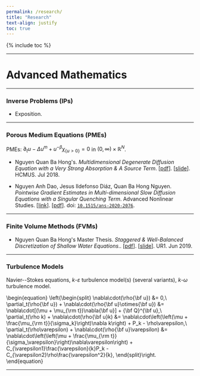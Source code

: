 ```yaml
---
permalink: /research/
title: "Research"
text-align: justify
toc: true
---
```

{% include toc %}

------

Advanced Mathematics
======
------
### Inverse Problems (IPs)

* Exposition.

------

### Porous Medium Equations (PMEs)
PMEs: $\partial_tu - \Delta u^m + u^{-\beta}\chi_{\{ u>0 \}} = 0$ in $(0,\infty)\times\mathbb{R}^N$.

* Nguyen Quan Ba Hong's. *Multidimensional Degenerate Diffusion Equation with a Very Strong Absorption & A Source Term*. [[pdf](https://github.com/NQBH/miscellaneous/blob/master/bachelor_of_science/bachelor_thesis/NQBH_bachelor_thesis.pdf)]. [[slide](https://github.com/NQBH/miscellaneous/blob/master/bachelor_of_science/bachelor_thesis/NQBH_bachelor_thesis_slide.pdf)]. HCMUS. Jul 2018.

* Nguyen Anh Dao, Jesus Ildefonso Diáz, Quan Ba Hong Nguyen. *Pointwise Gradient Estimates in Multi-dimensional Slow Diffusion Equations with a Singular Quenching Term*. Advanced Nonlinear Studies. [[link](https://www.degruyter.com/document/doi/10.1515/ans-2020-2076/html)]. [[pdf](https://github.com/NQBH/reference/blob/master/Dao_Diaz_Nguyen2020.pdf)]. doi: [`10.1515/ans-2020-2076`](https://doi.org/10.1515/ans-2020-2076).

------

### Finite Volume Methods (FVMs)

* Nguyen Quan Ba Hong's Master Thesis. *Staggered & Well-Balanced Discretization of Shallow Water Equations*.. [[pdf](https://github.com/NQBH/miscellaneous/blob/master/master_of_science/master_thesis/NQBH_master_thesis.pdf)]. [[slide](https://github.com/NQBH/miscellaneous/blob/master/master_of_science/master_thesis/NQBH_master_thesis_slide.pdf)]. UR1. Jun 2019.

------

### Turbulence Models
Navier--Stokes equations, $k$-$\varepsilon$ turbulence model(s) (several variants), $k$-$\omega$ turbulence model.

\begin{equation}
	\left\{\begin{split}
		\nabla\cdot(\rho{\bf u}) &= 0,\\
		\partial_t(\rho{\bf u}) + \nabla\cdot(\rho{\bf u}\otimes{\bf u}) &= \nabla\cdot[(\mu + \mu_{\rm t})\nabla{\bf u}] + {\bf Q}^{\bf u},\\
		\partial_t(\rho k) + \nabla\cdot(\rho{\bf u}k) &= \nabla\cdot\left(\left(\mu + \frac{\mu_{\rm t}}{\sigma_k}\right)\nabla k\right) + P_k - \rho\varepsilon,\\
		\partial_t(\rho\varepsilon) + \nabla\cdot(\rho{\bf u}\varepsilon) &= \nabla\cdot\left(\left(\mu + \frac{\mu_{\rm t}}{\sigma_\varepsilon}\right)\nabla\varepsilon\right) + C_{\varepsilon1}\frac{\varepsilon}{k}P_k - C_{\varepsilon2}\rho\frac{\varepsilon^2}{k},
	\end{split}\right.
\end{equation}

------